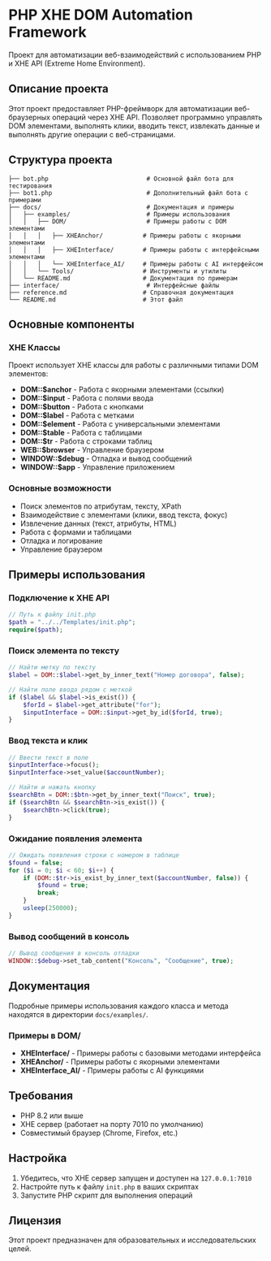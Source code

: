 # PHP XHE DOM Automation Framework

Проект для автоматизации веб-взаимодействий с использованием PHP и XHE API (Extreme Home Environment).

## Описание проекта

Этот проект предоставляет PHP-фреймворк для автоматизации веб-браузерных операций через XHE API. Позволяет программно управлять DOM элементами, выполнять клики, вводить текст, извлекать данные и выполнять другие операции с веб-страницами.

## Структура проекта

```
├── bot.php                           # Основной файл бота для тестирования
├── bot1.php                          # Дополнительный файл бота с примерами
├── docs/                             # Документация и примеры
│   ├── examples/                     # Примеры использования
│   │   ├── DOM/                      # Примеры работы с DOM элементами
│   │   │   ├── XHEAnchor/           # Примеры работы с якорными элементами
│   │   │   ├── XHEInterface/        # Примеры работы с интерфейсными элементами
│   │   │   └── XHEInterface_AI/     # Примеры работы с AI интерфейсом
│   │   └── Tools/                   # Инструменты и утилиты
│   └── README.md                    # Документация по примерам
├── interface/                        # Интерфейсные файлы
├── reference.md                     # Справочная документация
└── README.md                        # Этот файл
```

## Основные компоненты

### XHE Классы

Проект использует XHE классы для работы с различными типами DOM элементов:

- **DOM::$anchor** - Работа с якорными элементами (ссылки)
- **DOM::$input** - Работа с полями ввода
- **DOM::$button** - Работа с кнопками
- **DOM::$label** - Работа с метками
- **DOM::$element** - Работа с универсальными элементами
- **DOM::$table** - Работа с таблицами
- **DOM::$tr** - Работа с строками таблиц
- **WEB::$browser** - Управление браузером
- **WINDOW::$debug** - Отладка и вывод сообщений
- **WINDOW::$app** - Управление приложением

### Основные возможности

- Поиск элементов по атрибутам, тексту, XPath
- Взаимодействие с элементами (клики, ввод текста, фокус)
- Извлечение данных (текст, атрибуты, HTML)
- Работа с формами и таблицами
- Отладка и логирование
- Управление браузером

## Примеры использования

### Подключение к XHE API

```php
// Путь к файлу init.php
$path = "../../Templates/init.php";
require($path);
```

### Поиск элемента по тексту

```php
// Найти метку по тексту
$label = DOM::$label->get_by_inner_text("Номер договора", false);

// Найти поле ввода рядом с меткой
if ($label && $label->is_exist()) {
    $forId = $label->get_attribute("for");
    $inputInterface = DOM::$input->get_by_id($forId, true);
}
```

### Ввод текста и клик

```php
// Ввести текст в поле
$inputInterface->focus();
$inputInterface->set_value($accountNumber);

// Найти и нажать кнопку
$searchBtn = DOM::$btn->get_by_inner_text("Поиск", true);
if ($searchBtn && $searchBtn->is_exist()) {
    $searchBtn->click(true);
}
```

### Ожидание появления элемента

```php
// Ожидать появления строки с номером в таблице
$found = false;
for ($i = 0; $i < 60; $i++) {
    if (DOM::$tr->is_exist_by_inner_text($accountNumber, false)) {
        $found = true;
        break;
    }
    usleep(250000);
}
```

### Вывод сообщений в консоль

```php
// Вывод сообщения в консоль отладки
WINDOW::$debug->set_tab_content("Консоль", "Сообщение", true);
```

## Документация

Подробные примеры использования каждого класса и метода находятся в директории `docs/examples/`.

### Примеры в DOM/

- **XHEInterface/** - Примеры работы с базовыми методами интерфейса
- **XHEAnchor/** - Примеры работы с якорными элементами
- **XHEInterface_AI/** - Примеры работы с AI функциями

## Требования

- PHP 8.2 или выше
- XHE сервер (работает на порту 7010 по умолчанию)
- Совместимый браузер (Chrome, Firefox, etc.)

## Настройка

1. Убедитесь, что XHE сервер запущен и доступен на `127.0.0.1:7010`
2. Настройте путь к файлу `init.php` в ваших скриптах
3. Запустите PHP скрипт для выполнения операций

## Лицензия

Этот проект предназначен для образовательных и исследовательских целей.